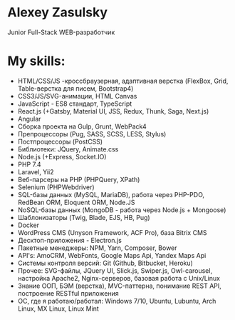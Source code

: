 # Alexey Zasulsky

Junior Full-Stack WEB-разработчик

# My skills:
 - HTML/CSS/JS -кроссбраузерная, адаптивная верстка (FlexBox, Grid, Table-верстка для писем, Bootstrap4)
 - CSS3/JS/SVG-анимации, HTML Canvas
 - JavaScript - ES8 стандарт, TypeScript
 - React.js (+Gatsby, Material UI, JSS, Redux, Thunk, Saga, Next.js)
 - Angular 
 - Сборка проекта на Gulp, Grunt, WebPack4
 - Препроцессоры (Pug, SASS, SCSS, LESS, Stylus)
 - Постпроцессоры (PostCSS)
 - Библиотеки: JQuery, Animate.css
 - Node.js (+Express, Socket.IO)
 - PHP 7.4
 - Laravel, Yii2
 - Веб-парсеры на PHP (PHPQuery, XPath)
 - Selenium (PHPWebdriver)
 - SQL-базы данных (MySQL, MariaDB), работа через PHP-PDO, RedBean ORM, Eloquent ORM, Node.JS
 - NoSQL-базы данных (MongoDB - работа через Node.js + Mongoose)
 - Шаблонизаторы (Twig, Blade, EJS, HB, Pug)
 - Docker
 - WordPress CMS (Unyson Framework, ACF Pro), база Bitrix CMS
 - Десктоп-приложения - Electron.js
 - Пакетные менеджеры: NPM, Yarn, Composer, Bower 
 - API's: AmoCRM, WebFonts, Google Maps Api, Yandex Maps Api
 - Системы контроля версий: Git (Github, Bitbucket, Heroku)
 - Прочее: SVG-файлы, JQuery UI, Slick.js, Swiper.js, Owl-carousel, настройка Apache2, Nginx-серверов, базовая работа с Unix/Linux
 - Знание ООП, БЭМ (верстка), MVC-паттерна, понимание REST API, построение RESTful приложения 
 - ОС, где я работаю/работал: Windows 7/10, Ubuntu, Lubuntu, Arch Linux, MX Linux, Linux Mint
